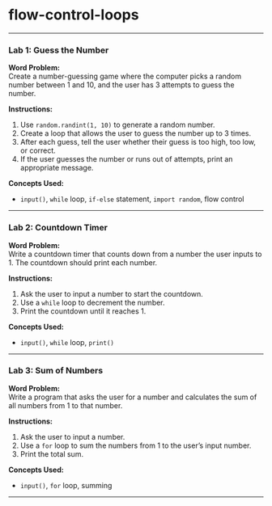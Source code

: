 # flow-control-loops

---

### Lab 1: Guess the Number

**Word Problem:**  
Create a number-guessing game where the computer picks a random number between 1 and 10, and the user has 3 attempts to guess the number.

**Instructions:**  
1. Use `random.randint(1, 10)` to generate a random number.
2. Create a loop that allows the user to guess the number up to 3 times.
3. After each guess, tell the user whether their guess is too high, too low, or correct.
4. If the user guesses the number or runs out of attempts, print an appropriate message.

**Concepts Used:**  
- `input()`, `while` loop, `if-else` statement, `import random`, flow control

---

### Lab 2: Countdown Timer

**Word Problem:**  
Write a countdown timer that counts down from a number the user inputs to 1. The countdown should print each number.

**Instructions:**  
1. Ask the user to input a number to start the countdown.
2. Use a `while` loop to decrement the number.
3. Print the countdown until it reaches 1.

**Concepts Used:**  
- `input()`, `while` loop, `print()`

---

### Lab 3: Sum of Numbers

**Word Problem:**  
Write a program that asks the user for a number and calculates the sum of all numbers from 1 to that number.

**Instructions:**  
1. Ask the user to input a number.
2. Use a `for` loop to sum the numbers from 1 to the user’s input number.
3. Print the total sum.

**Concepts Used:**  
- `input()`, `for` loop, summing

---


